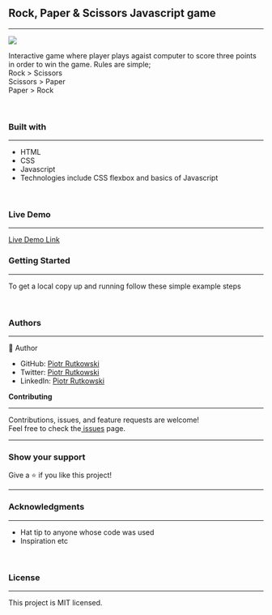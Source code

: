 <h2><b>Rock, Paper & Scissors Javascript game</b></h2>
<hr>
<img src="PP.jpg">
<br>
<p>Interactive game where player plays agaist computer to score three points in order to win the game. Rules are simple; <br>
Rock > Scissors<br>
Scissors > Paper<br>
Paper > Rock<br>
</p><br>
<h3><b>Built with</b></h3>
<hr>
<ul>
  <li>HTML</li> 
  <li>CSS</li>
  <li>Javascript</li>
  <li>Technologies include CSS flexbox and basics of Javascript</li>
</ul>
<br>
<h3><b>Live Demo</b></h3>
<hr>
<a href="https://loosescrew022.github.io/RPS-game/">Live Demo Link</a><br>
<h3><b>Getting Started</b></h3>
<hr>
<p>To get a local copy up and running follow these simple example steps</p>
<br>
                           
                                                       
<h3><b>Authors</b></h3>
<hr>
 👤 Author<br>
   
<ul>
  <li>GitHub: <a href="https://github.com/Loosescrew022">Piotr Rutkowski</a></li>
  <li>Twitter: <a href="https://twitter.com/P_Rutkowski022">Piotr Rutkowski</a></li>
  <li>LinkedIn: <a href="https://www.linkedin.com/in/piotr-rutkowski-145004207/">Piotr Rutkowski</a></li>
</ul  

<h3><b>Contributing</b></h3>
<hr>
Contributions, issues, and feature requests are welcome!<br>
Feel free to check the<a href="https://github.com/Loosescrew022/Week1-project/pull/5"> issues</a> page.
<hr>
<h3><b>Show your support</b></h3>
Give a ⭐️ if you like this project!<hr>

<h3><b>Acknowledgments</b></h3>
<hr>
<ul>
  <li>Hat tip to anyone whose code was used</li>
  <li>Inspiration etc</li>
</ul>
<br>
<h3><b>License</b></h3>
<hr>
This project is MIT licensed.

